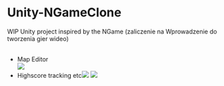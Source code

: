 # Unity-NGameClone
WIP Unity project inspired by the NGame (zaliczenie na Wprowadzenie do tworzenia gier wideo)
<br><br>
- Map Editor<br><img src="https://i.imgur.com/bwmJIqG.gif">
- Highscore tracking etc<img src="https://i.imgur.com/6zpiMoZ.gif"> <img src="https://i.imgur.com/PAm05Qa.gif">
